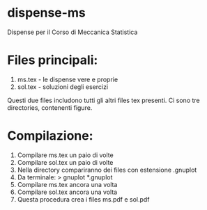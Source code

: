 # dispense-ms
Dispense per il Corso di Meccanica Statistica

# Files principali:
1. ms.tex  - le dispense vere e proprie
2. sol.tex - soluzioni degli esercizi

Questi due files includono tutti gli altri files tex presenti. Ci sono tre directories, contenenti figure.

# Compilazione:
1. Compilare ms.tex un paio di volte
2. Compilare sol.tex un paio di volte
3. Nella directory compariranno dei files con estensione .gnuplot
4. Da terminale: > gnuplot \*.gnuplot
5. Compilare ms.tex ancora una volta
6. Compilare sol.tex ancora una volta
7. Questa procedura crea i files ms.pdf e sol.pdf
